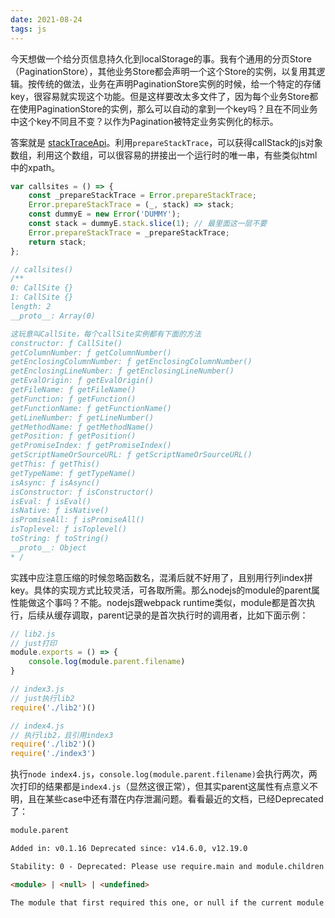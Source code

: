 ```yaml
---
date: 2021-08-24
tags: js
---
```


今天想做一个给分页信息持久化到localStorage的事。我有个通用的分页Store（PaginationStore），其他业务Store都会声明一个这个Store的实例，以复用其逻辑。按传统的做法，业务在声明PaginationStore实例的时候，给一个特定的存储key，很容易就实现这个功能。但是这样要改太多文件了，因为每个业务Store都在使用PaginationStore的实例，那么可以自动的拿到一个key吗？且在不同业务中这个key不同且不变？以作为Pagination被特定业务实例化的标示。

答案就是 [stackTraceApi](https://v8.dev/docs/stack-trace-api)。利用`prepareStackTrace`，可以获得callStack的js对象数组，利用这个数组，可以很容易的拼接出一个运行时的唯一串，有些类似html中的xpath。

```js
var callsites = () => {
    const _prepareStackTrace = Error.prepareStackTrace;
    Error.prepareStackTrace = (_, stack) => stack;
    const dummyE = new Error('DUMMY');
    const stack = dummyE.stack.slice(1); // 最里面这一层不要
    Error.prepareStackTrace = _prepareStackTrace;
    return stack;
};

// callsites()
/**
0: CallSite {}
1: CallSite {}
length: 2
__proto__: Array(0) 

这玩意叫CallSite，每个callSite实例都有下面的方法
constructor: ƒ CallSite()
getColumnNumber: ƒ getColumnNumber()
getEnclosingColumnNumber: ƒ getEnclosingColumnNumber()
getEnclosingLineNumber: ƒ getEnclosingLineNumber()
getEvalOrigin: ƒ getEvalOrigin()
getFileName: ƒ getFileName()
getFunction: ƒ getFunction()
getFunctionName: ƒ getFunctionName()
getLineNumber: ƒ getLineNumber()
getMethodName: ƒ getMethodName()
getPosition: ƒ getPosition()
getPromiseIndex: ƒ getPromiseIndex()
getScriptNameOrSourceURL: ƒ getScriptNameOrSourceURL()
getThis: ƒ getThis()
getTypeName: ƒ getTypeName()
isAsync: ƒ isAsync()
isConstructor: ƒ isConstructor()
isEval: ƒ isEval()
isNative: ƒ isNative()
isPromiseAll: ƒ isPromiseAll()
isToplevel: ƒ isToplevel()
toString: ƒ toString()
__proto__: Object
* /
```

实践中应注意压缩的时候忽略函数名，混淆后就不好用了，且别用行列index拼key。具体的实现方式比较灵活，可各取所需。那么nodejs的module的parent属性能做这个事吗？不能。nodejs跟webpack runtime类似，module都是首次执行，后续从缓存调取，parent记录的是首次执行时的调用者，比如下面示例：

```js
// lib2.js
// just打印
module.exports = () => {
    console.log(module.parent.filename)
}

// index3.js
// just执行lib2
require('./lib2')()

// index4.js
// 执行lib2，且引用index3
require('./lib2')()
require('./index3')
```

执行`node index4.js`，`console.log(module.parent.filename)`会执行两次，两次打印的结果都是`index4.js`（显然这很正常），但其实parent这属性有点意义不明，且在某些case中还有潜在内存泄漏问题。看看最近的文档，已经Deprecated了：

```md
module.parent

Added in: v0.1.16 Deprecated since: v14.6.0, v12.19.0

Stability: 0 - Deprecated: Please use require.main and module.children instead.

<module> | <null> | <undefined>

The module that first required this one, or null if the current module is the entry point of the current process, or undefined if the module was loaded by something that is not a CommonJS module (E.G.: REPL or import).
```